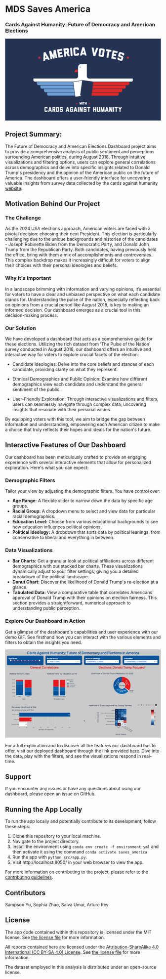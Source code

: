 # MDS Saves America 
### Cards Against Humanity: Future of Democracy and American Elections

<img src="img/election.png" width="700">

## Project Summary:
The Future of Democracy and American Elections Dashboard project aims to provide a comprehensive analysis of public sentiment and perceptions surrounding American politics, during August 2018. Through intuitive visualizations and filtering options, users can explore general correlations across demographics and delve into specific insights related to Donald Trump's presidency and the opinion of the American public on the future of America. The dashboard offers a user-friendly interface for uncovering valuable insights from survey data collected by the cards against humanity [website](https://thepulseofthenation.com/#future).

## Motivation Behind Our Project
### The Challenge
As the 2024 USA elections approach, American voters are faced with a pivotal decision: choosing their next President. This election is particularly challenging due to the unique backgrounds and histories of the candidates - Joseph Robinette Biden from the Democratic Party, and Donald John Trump from the Republican Party. Both candidates, having previously held the office, bring with them a mix of accomplishments and controversies. This complex backdrop makes it increasingly difficult for voters to align their choices with their personal ideologies and beliefs.

### Why It's Important
In a landscape brimming with information and varying opinions, it’s essential for voters to have a clear and unbiased perspective on what each candidate stands for. Understanding the pulse of the nation, especially reflecting back on opinions from a crucial period like August 2018, is key to making an informed decision. Our dashboard emerges as a crucial tool in this decision-making process.

### Our Solution
We have developed a dashboard that acts as a comprehensive guide for these elections. Utilizing the rich dataset from 'The Pulse of the Nation' survey conducted in August 2018, our dashboard offers an intuitive and interactive way for voters to explore crucial facets of the election:

- Candidate Ideologies: Delve into the core beliefs and stances of each candidate, providing clarity on what they represent.

- Ethnical Demographics and Public Opinion: Examine how different demographics view each candidate and understand the general sentiment of the public.

- User-Friendly Exploration: Through interactive visualizations and filters, users can seamlessly navigate through complex data, uncovering insights that resonate with their personal values.

By equipping voters with this tool, we aim to bridge the gap between information and understanding, empowering each American citizen to make a choice that truly reflects their hopes and ideals for the nation's future.

## Interactive Features of Our Dashboard
Our dashboard has been meticulously crafted to provide an engaging experience with several interactive elements that allow for personalized exploration. Here's what you can expect:

### Demographic Filters
Tailor your view by adjusting the demographic filters. You have control over:

- **Age Range:** A flexible slider to narrow down the data by specific age groups.
- **Racial Group:** A dropdown menu to select and view data for particular racial demographics.
- **Education Level:** Choose from various educational backgrounds to see how education influences political opinions.
- **Political Ideology:** A dropdown that sorts data by political leanings, from conservative to liberal and everything in between.

### Data Visualizations

- **Bar Charts:** Get a granular look at political affiliations across different demographics with our stacked bar charts. These visualizations dynamically adjust to your filter settings, giving you a detailed breakdown of the political landscape.
- **Donut Chart:** Discover the likelihood of Donald Trump's re-election at a glance. 
- **Tabulated Data:** View a comparative table that correlates Americans' approval of Donald Trump with their opinions on election fairness. This section provides a straightforward, numerical approach to understanding public perception.

### Explore Our Dashboard in Action
Get a glimpse of the dashboard's capabilities and user experience with our demo GIF. See firsthand how you can interact with the various elements and filters to obtain the insights you need.

![Demo GIF](img/demo_milestone3.gif)

For a full exploration and to discover all the features our dashboard has to offer, visit our deployed dashboard through the link provided [here](https://dsci-532-2024-14-mds-saves-america-12.onrender.com/ ). Dive into the data, play with the filters, and see the visualizations respond in real-time.

## Support
If you encounter any issues or have any questions about using our dashboard, please open an issue on GitHub.

## Running the App Locally
To run the app locally and potentially contribute to its development, follow these steps:

1. Clone this repository to your local machine.
2. Navigate to the project directory.
3. Install the environment using `conda env create -f environment.yml` and then activate it using the command `conda activate saves_america`
4. Run the app with `python src/app.py`.
5. Visit http://localhost:8050/ in your web browser to view the app.

For more information on contributing to the project, please refer to the [contributing guidelines](CONTRIBUTING.md).

## Contributors
Sampson Yu, 
Sophia Zhao, 
Salva Umar, 
Arturo Rey

## License
The app code contained within this repository is licensed under the MIT license. See [the license file](LICENSE.md) for more information.

All reports contained here are licensed under the [Attribution-ShareAlike 4.0 International (CC BY-SA 4.0) License](https://creativecommons.org/licenses/by-sa/4.0/). See [the license file](LICENSE.md) for more information.

The dataset employed in this analysis is distributed under an open-source license.
